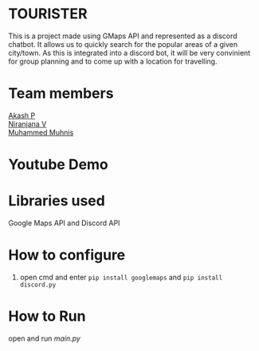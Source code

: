 # TOURISTER

This is a project made using GMaps API and represented as a discord chatbot. It allows us to quickly search for the popular areas of a given city/town.
As this is integrated into a discord bot, it will be very convinient for group planning and to come up with a location for travelling.

# Team members

[Akash P](https://github.com/FrostyCake47) <br />
[Niranjana V]((https://github.com/Niranjana-2003)) <br />
[Muhammed Muhnis](https://github.com/) <br />

# Youtube Demo

# Libraries used
Google Maps API and Discord API

# How to configure
1) open cmd and enter ```pip install googlemaps``` and ```pip install discord.py```

# How to Run
open and run _main.py_
